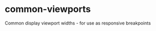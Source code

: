 common-viewports
================

Common display viewport widths - for use as responsive breakpoints
